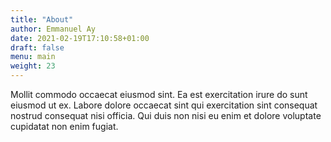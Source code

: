```yaml
---
title: "About"
author: Emmanuel Ay
date: 2021-02-19T17:10:58+01:00
draft: false
menu: main
weight: 23
---
```


Mollit commodo occaecat eiusmod sint. Ea est exercitation irure do sunt eiusmod ut ex. Labore dolore occaecat sint qui exercitation sint consequat nostrud consequat nisi officia. Qui duis non nisi eu enim et dolore voluptate cupidatat non enim fugiat.